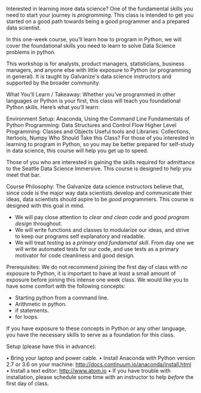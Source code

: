 Interested in learning more data science?  One of the fundamental skills you need to start your journey is *programming*.  This class is intended to get you started on a good path towards being a good programmer and a prepared data scientist.

In this one-week course, you’ll learn how to program in Python, we will cover the foundational skills you need to learn to solve Data Science problems in python.

This workshop is for analysts, product managers, statisticians, business managers, and anyone else with little exposure to Python (or programming in general). It is taught by Galvanize's data science instructors and supported by the broader community.

What You’ll Learn / Takeaway:
Whether you’ve programmed in other languages or Python is your first, this class will teach you foundational Python skills. Here’s what you’ll learn:

Environment Setup: Anaconda, Using the Command Line
Fundamentals of Python Programming: Data Structures and Control Flow
Higher Level Programming: Classes and Objects
Useful tools and Libraries: Collections, Itertools, Numpy
Who Should Take this Class?
For those of you interested in learning to program in Python, so you may be better prepared for self-study in data science, this course will help you get up to speed.

Those of you who are interested in gaining the skills required for admittance to the Seattle Data Science Immersive. This course is designed to help you meet that bar.

Course Philosophy:
The Galvanize data science instructors believe that, since code is the major way data scientists develop and communicate thier ideas, data scientists should aspire to be *good* programmers.  This course is designed with this goal in mind.

- We will pay close attention to *clear and clean code* and *good program design* throughout.
- We will write functions and classes to modularize our ideas, and strive to keep our programs self explanatory and readable.
- We will treat *testing* as a *primary and fundametal skill*.  From day one we will write automated tests for our code, and use tests as a primary motivator for code cleanliness and good design.

Prerequisites:
We do not recommend joining the first day of class with *no* exposure to Python, it is important to have at least a small amount of exposure before joining this intense one week class.  We would like you to have some comfort with the following concepts:

- Starting python from a command line.
- Arithmetic in python.
- if statements.
- for loops.

If you have exposure to these concepts in Python or any other language, you have the necessary skills to serve as a foundation for this class.

Setup (please have this in advance): 

• Bring your laptop and power cable.
• Install Anaconda with Python version 2.7 or 3.6 on your machine: http://docs.continuum.io/anaconda/install.html
• Install a text editor: http://www.atom.io
• If you have trouble with installation, please schedule some time with an instructor to help *before* the first day of class.
